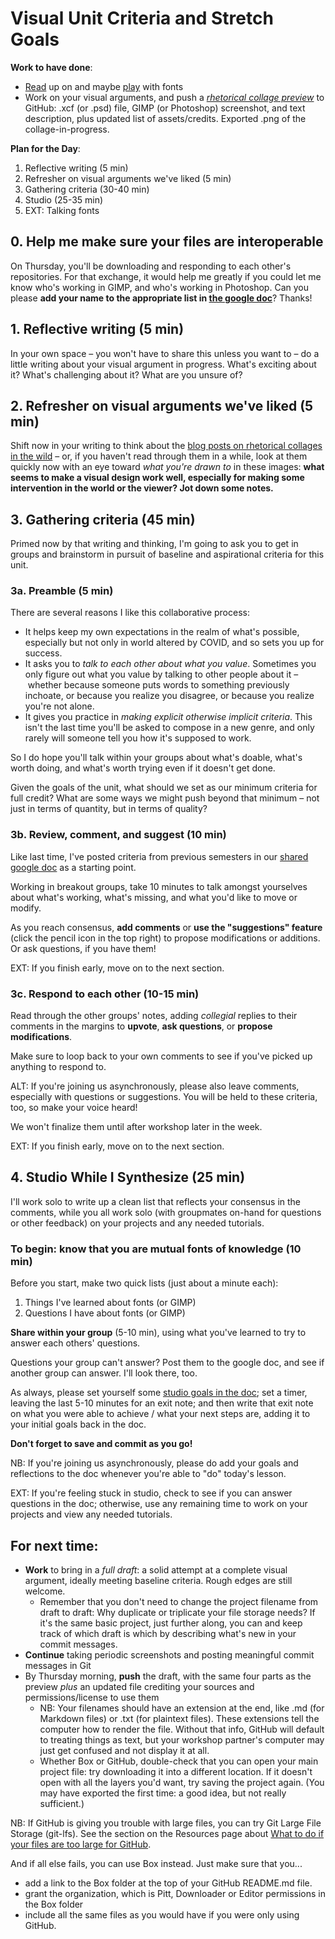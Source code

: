 
# Visual Unit Criteria and Stretch Goals

**Work to have done**:

* [Read](https://trydesignlab.com/blog/how-to-choose-the-right-font-for-your-design/) up on and maybe [play](http://www.typeconnection.com) with fonts
* Work on your visual arguments, and push a _[rhetorical collage preview](https://github.com/benmiller314/visual-argument-2021spring#deadlines-and-products)_ to GitHub: .xcf (or .psd) file, GIMP (or Photoshop) screenshot, and text description, plus updated list of assets/credits. Exported .png of the collage-in-progress.

**Plan for the Day**:
1. Reflective writing (5 min)
2. Refresher on visual arguments we've liked (5 min)
3. Gathering criteria (30-40 min)
4. Studio (25-35 min)
5. EXT: Talking fonts

## 0. Help me make sure your files are interoperable

On Thursday, you'll be downloading and responding to each other's repositories. For that exchange, it would help me greatly if you could let me know who's working in GIMP, and who's working in Photoshop. Can you please **add your name to the appropriate list in [the google doc](http://bit.ly/cdm2021spring-notes#heading=h.cctkp7iiwnza)**? Thanks!

## 1. Reflective writing (5 min)
<div class="alert alert-success">
In your own space – you won't have to share this unless you want to – do a little writing about your visual argument in progress. What's exciting about it? What's challenging about it? What are you unsure of?
</div>

## 2. Refresher on visual arguments we've liked (5 min)
Shift now in your writing to think about the [blog posts on rhetorical collages in the wild]({{site.github.issues_url}}/6) – or, if you haven't read through them in a while, look at them quickly now with an eye toward _what you're drawn to_ in these images: **what seems to make a visual design work well, especially for making some intervention in the world or the viewer? Jot down some notes.**

## 3. Gathering criteria (45 min)
Primed now by that writing and thinking, I'm going to ask you to get in groups and brainstorm in pursuit of baseline and aspirational criteria for this unit.

### 3a. Preamble (5 min)
There are several reasons I like this collaborative process:

* It helps keep my own expectations in the realm of what's possible, especially but not only in world altered by COVID, and so sets you up for success.
* It asks you to *talk to each other about what you value*. Sometimes you only figure out what you value by talking to other people about it – whether because someone puts words to something previously inchoate, or because you realize you disagree, or because you realize you're not alone.
* It gives you practice in *making explicit otherwise implicit criteria*. This isn't the last time you'll be asked to compose in a new genre, and only rarely will someone tell you how it's supposed to work.

So I do hope you'll talk within your groups about what's doable, what's worth doing, and what's worth trying even if it doesn't get done.

Given the goals of the unit, what should we set as our minimum criteria for full credit? What are some ways we might push beyond that minimum – not just in terms of quantity, but in terms of quality?

### 3b. Review, comment, and suggest (10 min)
Like last time, I've posted criteria from previous semesters in our [shared google doc](http://bit.ly/cdm2021spring-notes#heading=h.nw8ak0e20moc) as a starting point. <!-- I've combined last spring and last fall. -->

<div class="alert alert-success">
Working in breakout groups, take 10 minutes to talk amongst yourselves about what's working, what's missing, and what you'd like to move or modify.

As you reach consensus, <strong>add comments</strong> or <strong>use the "suggestions" feature</strong> (click the pencil icon in the top right) to propose modifications or additions. Or ask questions, if you have them!
</div>

EXT: If you finish early, move on to the next section.


### 3c. Respond to each other (10-15 min)
Read through the other groups' notes, adding *collegial* replies to their comments in the margins to **upvote**, **ask questions**, or **propose modifications**.

Make sure to loop back to your own comments to see if you've picked up anything to respond to.

<div class="alert alert-warning">
ALT: If you're joining us asynchronously, please also leave comments, especially with questions or suggestions. You will be held to these criteria, too, so make your voice heard!

We won't finalize them until after workshop later in the week.
</div>

EXT: If you finish early, move on to the next section.

## 4. Studio While I Synthesize (25 min)

I'll work solo to write up a clean list that reflects your consensus in the comments, while you all work solo (with groupmates on-hand for questions or other feedback) on your projects and any needed tutorials.

### To begin: know that you are mutual fonts of knowledge (10 min)
Before you start, make two quick lists (just about a minute each):
1. Things I've learned about fonts (or GIMP)
2. Questions I have about fonts (or GIMP)

**Share within your group** (5-10 min), using what you've learned to try to answer each others' questions.

Questions your group can't answer? Post them to the google doc, and see if another group can answer. I'll look there, too.

<div class="alert alert-success">As always, please set yourself some <a href="http://bit.ly/cdm2021spring-notes">studio goals in the doc</a>; set a timer, leaving the last 5-10 minutes for an exit note; and then write that exit note on what you were able to achieve / what your next steps are, adding it to your initial goals back in the doc.</div>

<p class="text-center"><strong>Don't forget to save and commit as you go!</strong></p>

<div class="alert alert-warning">
NB: If you're joining us asynchronously, please do add your goals and reflections to the doc whenever you're able to "do" today's lesson.
</div>


EXT: If you're feeling stuck in studio, check to see if you can answer questions in the doc; otherwise, use any remaining time to work on your projects and view any needed tutorials.


## For next time:
* **Work** to bring in a _full draft_: a solid attempt at a complete visual argument, ideally meeting baseline criteria. Rough edges are still welcome.
  - Remember that you don't need to change the project filename from draft to draft: Why duplicate or triplicate your file storage needs? If it's the same basic project, just further along, you can and keep track of which draft is which by describing what's new in your commit messages.
* **Continue** taking periodic screenshots and posting meaningful commit messages in Git
* By Thursday morning, **push** the draft, with the same four parts as the preview *plus* an updated file crediting your sources and permissions/license to use them
  - NB: Your filenames should have an extension at the end, like .md (for Markdown files) or .txt (for plaintext files). These extensions tell the computer how to render the file. Without that info, GitHub will default to treating things as text, but your workshop partner's computer may just get confused and not display it at all.
  - Whether Box or GitHub, double-check that you can open your main project file: try downloading it into a different location. If it doesn't open with all the layers you'd want, try saving the project again. (You may have exported the first time: a good idea, but not really sufficient.)


<div class="alert alert-info">
<p>NB: If GitHub is giving you trouble with large files, you can try Git Large File Storage (git-lfs). See the section on the Resources page about <a href="{{site.github.url}}/resources#:~:text=What%20to%20do%20if%20your%20files%20are%20too%20large%20for%20GitHub">What to do if your files are too large for GitHub</a>.</p>

<p>And if all else fails, you can use Box instead. Just make sure that you...
<ul><li>add a link to the Box folder at the top of your GitHub README.md file.</li>
<li>grant the organization, which is Pitt, Downloader or Editor permissions in the Box folder</li>
<li>include all the same files as you would have if you were only using GitHub.</li>
</ul></p></div>


<!--
<div class="alert alert-danger"><strong>If you couldn't get git-lfs working</strong>, and even a zip file is too big for GitHub, <a href="http://pitt.box.com">you can use Box</a> to share your Audacity file and its associated data folder. But please still do use git to keep track of your revision choices when possible, perhaps by committing screenshots. And may I suggest adding a link to your Box folder in your GitHub repository's README.md?
</div>
-->
